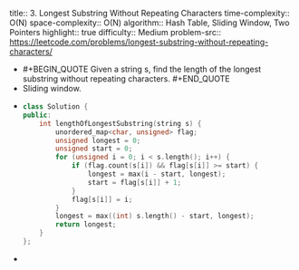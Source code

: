 title:: 3. Longest Substring Without Repeating Characters
time-complexity:: O(N)
space-complexity:: O(N)
algorithm:: Hash Table, Sliding Window, Two Pointers
highlight:: true
difficulty:: Medium
problem-src:: https://leetcode.com/problems/longest-substring-without-repeating-characters/

- #+BEGIN_QUOTE
  Given a string s, find the length of the longest substring without repeating characters.
  #+END_QUOTE
- Sliding window.
- ```cpp
  class Solution {
  public:
      int lengthOfLongestSubstring(string s) {
          unordered_map<char, unsigned> flag;
          unsigned longest = 0;
          unsigned start = 0;
          for (unsigned i = 0; i < s.length(); i++) {
              if (flag.count(s[i]) && flag[s[i]] >= start) {
                  longest = max(i - start, longest);
                  start = flag[s[i]] + 1;
              }
              flag[s[i]] = i;
          }
          longest = max((int) s.length() - start, longest);
          return longest;
      }
  };
  ```
-